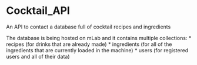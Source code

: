 # Cocktail_API
An API to contact a database full of cocktail recipes and ingredients

The database is being hosted on mLab and it contains multiple collections:
    * recipes (for drinks that are already made)
    * ingredients (for all of the ingredients that are currently loaded in the machine)
    * users (for registered users and all of their data)